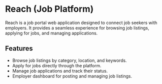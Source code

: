 # Reach (Job Platform)

Reach is a job portal web application designed to connect job seekers with employers. It provides a seamless experience for browsing job listings, applying for jobs, and managing applications.

## Features

- Browse job listings by category, location, and keywords.
- Apply for jobs directly through the platform.
- Manage job applications and track their status.
- Employer dashboard for posting and managing job listings.
